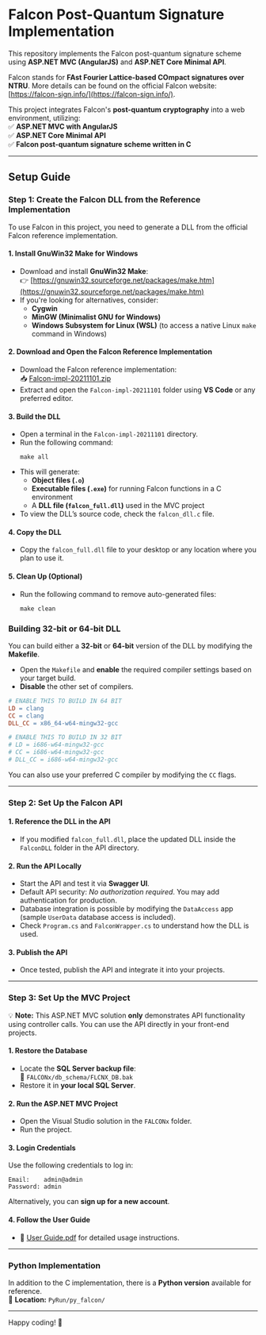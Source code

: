 # Falcon Post-Quantum Signature Implementation

This repository implements the Falcon post-quantum signature scheme using **ASP.NET MVC (AngularJS)** and **ASP.NET Core Minimal API**.

Falcon stands for **FAst Fourier Lattice-based COmpact signatures over NTRU**. More details can be found on the official Falcon website: [https://falcon-sign.info/](https://falcon-sign.info/).

This project integrates Falcon's **post-quantum cryptography** into a web environment, utilizing:  
✅ **ASP.NET MVC with AngularJS**  
✅ **ASP.NET Core Minimal API**  
✅ **Falcon post-quantum signature scheme written in C**

---

## Setup Guide

### Step 1: Create the Falcon DLL from the Reference Implementation

To use Falcon in this project, you need to generate a DLL from the official Falcon reference implementation.

#### 1. Install GnuWin32 Make for Windows  
   - Download and install **GnuWin32 Make**:  
     👉 [https://gnuwin32.sourceforge.net/packages/make.htm](https://gnuwin32.sourceforge.net/packages/make.htm)
   - If you're looking for alternatives, consider:  
     - **Cygwin**  
     - **MinGW (Minimalist GNU for Windows)**  
     - **Windows Subsystem for Linux (WSL)** (to access a native Linux `make` command in Windows)  

#### 2. Download and Open the Falcon Reference Implementation  
   - Download the Falcon reference implementation:  
     📥 [Falcon-impl-20211101.zip](https://falcon-sign.info/Falcon-impl-20211101.zip)  
   - Extract and open the `Falcon-impl-20211101` folder using **VS Code** or any preferred editor.

#### 3. Build the DLL  
   - Open a terminal in the `Falcon-impl-20211101` directory.
   - Run the following command:  
     ```
     make all
     ```
   - This will generate:  
     - **Object files (`.o`)**
     - **Executable files (`.exe`)** for running Falcon functions in a C environment  
     - A **DLL file (`falcon_full.dll`)** used in the MVC project  
   - To view the DLL’s source code, check the `falcon_dll.c` file.

#### 4. Copy the DLL  
   - Copy the `falcon_full.dll` file to your desktop or any location where you plan to use it.

#### 5. Clean Up (Optional)  
   - Run the following command to remove auto-generated files:  
     ```
     make clean
     ```

### Building 32-bit or 64-bit DLL

You can build either a **32-bit** or **64-bit** version of the DLL by modifying the **Makefile**.

- Open the `Makefile` and **enable** the required compiler settings based on your target build.
- **Disable** the other set of compilers.

```makefile
# ENABLE THIS TO BUILD IN 64 BIT
LD = clang
CC = clang
DLL_CC = x86_64-w64-mingw32-gcc

# ENABLE THIS TO BUILD IN 32 BIT
# LD = i686-w64-mingw32-gcc
# CC = i686-w64-mingw32-gcc
# DLL_CC = i686-w64-mingw32-gcc
```

You can also use your preferred C compiler by modifying the `CC` flags.

---

### Step 2: Set Up the Falcon API

#### 1. Reference the DLL in the API  
   - If you modified `falcon_full.dll`, place the updated DLL inside the `FalconDLL` folder in the API directory.

#### 2. Run the API Locally  
   - Start the API and test it via **Swagger UI**.
   - Default API security: _No authorization required_. You may add authentication for production.
   - Database integration is possible by modifying the `DataAccess` app (sample `UserData` database access is included).
   - Check `Program.cs` and `FalconWrapper.cs` to understand how the DLL is used.

#### 3. Publish the API  
   - Once tested, publish the API and integrate it into your projects.

---

### Step 3: Set Up the MVC Project  

💡 **Note:** This ASP.NET MVC solution **only** demonstrates API functionality using controller calls. You can use the API directly in your front-end projects.

#### 1. Restore the Database  
   - Locate the **SQL Server backup file**:  
     📂 `FALCONx/db_schema/FLCNX_DB.bak`  
   - Restore it in **your local SQL Server**.

#### 2. Run the ASP.NET MVC Project  
   - Open the Visual Studio solution in the `FALCONx` folder.
   - Run the project.

#### 3. Login Credentials  
   Use the following credentials to log in:  
   ```
   Email:    admin@admin
   Password: admin
   ```
   Alternatively, you can **sign up for a new account**.

#### 4. Follow the User Guide  
   - 📖 [User Guide.pdf](https://github.com/weigle22/post-quantum-sign-FALCON-MVC/blob/main/FALCONx/User%20Guide.pdf) for detailed usage instructions.

---

### Python Implementation

In addition to the C implementation, there is a **Python version** available for reference.  
📂 **Location:** `PyRun/py_falcon/`

---

Happy coding! 🚀
